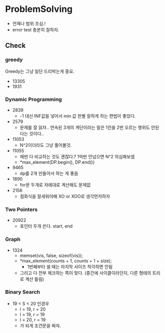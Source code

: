 # ProblemSolving

- 언제나 범위 조심.!
- error test 충분히 잘하자.

## Check

### greedy
Greedy는 그냥 일단 드리박는게 중요.

- 13305
- 1931

### Dynamic Programming
 - 2839
   - -1 대신 INF값을 넣어서 min 값 판별 잘하게 하는 편법이 좋았다.
 - 2579
   - 문제를 잘 읽자.. 연속된 3개의 계단이라는 말은 1칸을 2번 오르는 행위도 안된다는 것이다..
 - 11053
   - N^2이더라도 그냥 풀어볼것.
 - 11055
   - 매번 다 비교하는 것도 괜찮다.? 1억번 안넘으면 N^2 의심해보셈
   - *max_element(DP.begin(), DP.end())
 - 9465
   - dp를 2개 만들어서 하는 게 좋음
 - 1890
   - for문 두개로 차례대로 계산해도 문제없
 - 2156
   - 점화식을 잘세워야해 XO or XOO로 생각먼저하자

### Two Pointers
 - 20922
   - 포인터 두개 쓴다. start, end

### Graph
 - 1324
   - memset(vis, false, sizeof(vis));
   - *max_element(counts + 1, counts + 1 + size);
     - 1번째부터 셀 때는 마지막 사이즈 착각하면 안됨
   - 그리고 다 전부 체크하는 쪽이 맞다. (중간에 사이클이라던지, 다른 형태의 트리로 계산 틀림)

### Binary Search
 - 19 < S < 20 인경우
   - l = 19, r = 20
   - l = 19, r = 19
   - l = 20, r = 19
   - 가 되게 조건문을 짜자.